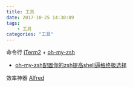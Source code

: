 ```yaml
---
title: 工具
date: 2017-10-25 14:30:09
tags:
    - 工具
categories: "工具"
---
```


命令行 [iTerm2](http://www.iterm2.com/) + [oh-my-zsh](http://ohmyz.sh/)
* [oh-my-zsh配置你的zsh提高shell逼格终极选择](http://yijiebuyi.com/blog/b9b5e1ebb719f22475c38c4819ab8151.html)

效率神器 [Alfred](https://www.alfredapp.com/)
